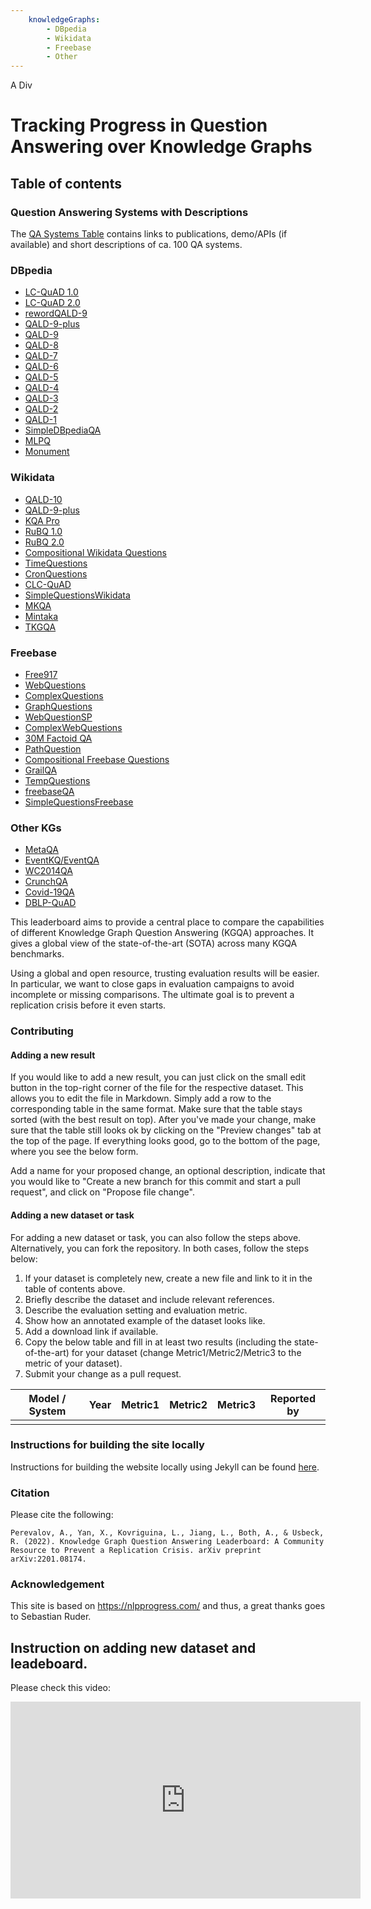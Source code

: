 ```yaml
---
    knowledgeGraphs:
        - DBpedia
        - Wikidata
        - Freebase
        - Other
---
```

<div id="a-div">A Div</div>

# Tracking Progress in Question Answering over Knowledge Graphs

## Table of contents

### Question Answering Systems with Descriptions

The [QA Systems Table](systems.md) contains links to publications, demo/APIs (if available) and short descriptions of ca. 100 QA systems.

### DBpedia 

- [LC-QuAD 1.0](dbpedia/lcquad.md#lc-quad-v1)
- [LC-QuAD 2.0](dbpedia/lcquad.md#lc-quad-v2)
- [rewordQALD-9](dbpedia/rewordQALD9.md)
- [QALD-9-plus](dbpedia/qald.md#qald-9-plus)
- [QALD-9](dbpedia/qald.md#qald-9)
- [QALD-8](dbpedia/qald.md#qald-8)
- [QALD-7](dbpedia/qald.md#qald-7)
- [QALD-6](dbpedia/qald.md#qald-6)
- [QALD-5](dbpedia/qald.md#qald-5)
- [QALD-4](dbpedia/qald.md#qald-4)
- [QALD-3](dbpedia/qald.md#qald-3)
- [QALD-2](dbpedia/qald.md#qald-2)
- [QALD-1](dbpedia/qald.md#qald-1)
- [SimpleDBpediaQA](dbpedia/simple_dbpedia_qa.md)
- [MLPQ](dbpedia/mlpq.md)
- [Monument](dbpedia/monument.md)

### Wikidata

- [QALD-10](wikidata/qald.md#qald-10)
- [QALD-9-plus](wikidata/qald.md#qald-9-plus)
- [KQA Pro](wikidata/kqa_pro.md)
- [RuBQ 1.0](wikidata/rubq.md#rubq-1)
- [RuBQ 2.0](wikidata/rubq.md#rubq-2)
- [Compositional Wikidata Questions](wikidata/compositional_wikidata_questions.md)
- [TimeQuestions](wikidata/time_questions.md)
- [CronQuestions](wikidata/cron_questions.md) 
- [CLC-QuAD](wikidata/clcquad.md)
- [SimpleQuestionsWikidata](wikidata/simple_questions_wikidata.md)
- [MKQA](wikidata/MKQA.md)
- [Mintaka](wikidata/Mintaka.md)
- [TKGQA](wikidata/tkgqa.md)

### Freebase

- [Free917](freebase/free917.md)
- [WebQuestions](freebase/web_questions.md)
- [ComplexQuestions](freebase/complex_questions.md)
- [GraphQuestions](freebase/graph_questions.md)
- [WebQuestionSP](freebase/web_questions_sp.md)
- [ComplexWebQuestions](freebase/complex_web_questions.md)
- [30M Factoid QA](freebase/the_30m_factoid_qa.md)
- [PathQuestion](freebase/path_question.md)
- [Compositional Freebase Questions](freebase/compositional_freebase_questions.md)
- [GrailQA](freebase/grailqa/grailqa.md)
- [TempQuestions](freebase/temp_questions.md)
- [freebaseQA](freebase/freebaseQA.md)
- [SimpleQuestionsFreebase](freebase/simple_questions_freebase.md)

### Other KGs

- [MetaQA](other/meta_qa.md)
- [EventKQ/EventQA](other/event_kg.md)
- [WC2014QA](other/WC2014QA.md)
- [CrunchQA](other/crunchqa.md)
- [Covid-19QA](other/covid19qa.md)
- [DBLP-QuAD](other/dblp_quad.md)


This leaderboard aims to provide a central place to compare the capabilities of different Knowledge Graph Question Answering (KGQA) approaches. It gives a global view of the state-of-the-art (SOTA) across many KGQA benchmarks.

Using a global and open resource, trusting evaluation results will be easier. In particular, we want to close gaps in evaluation campaigns to avoid incomplete or missing comparisons. The ultimate goal is to prevent a replication crisis before it even starts.

### Contributing

#### Adding a new result

If you would like to add a new result, you can just click on the small edit button in the top-right corner of the file for the respective dataset. This allows you to edit the file in Markdown. Simply add a row to the corresponding table in the same format. Make sure that the table stays sorted (with the best result on top). After you've made your change, make sure that the table still looks ok by clicking on the "Preview changes" tab at the top of the page. If everything looks good, go to the bottom of the page, where you see the below form. 

Add a name for your proposed change, an optional description, indicate that you would like to "Create a new branch for this commit and start a pull request", and click on "Propose file change".

#### Adding a new dataset or task

For adding a new dataset or task, you can also follow the steps above. Alternatively, you can fork the repository. In both cases, follow the steps below:

1. If your dataset is completely new, create a new file and link to it in the table of contents above.
2. Briefly describe the dataset and include relevant references. 
3. Describe the evaluation setting and evaluation metric.
4. Show how an annotated example of the dataset looks like.
5. Add a download link if available.
6. Copy the below table and fill in at least two results (including the state-of-the-art) for your dataset (change Metric1/Metric2/Metric3 to the metric of your dataset). 
7. Submit your change as a pull request.
  
| Model / System | Year | Metric1 | Metric2 | Metric3 | Reported by |
|:--------------:|:----:|:-------:|:-------:|:-------:|:-----------:|
|                |      |         |         |         |             |


### Instructions for building the site locally

Instructions for building the website locally using Jekyll can be found [here](jekyll_instructions.md).

### Citation

Please cite the following:

```Perevalov, A., Yan, X., Kovriguina, L., Jiang, L., Both, A., & Usbeck, R. (2022). Knowledge Graph Question Answering Leaderboard: A Community Resource to Prevent a Replication Crisis. arXiv preprint arXiv:2201.08174.```
### Acknowledgement 

This site is based on https://nlpprogress.com/ and thus, a great thanks goes to Sebastian Ruder.

## Instruction on adding new dataset and leadeboard.
Please check this video:
<iframe width="560" height="315" src="https://www.youtube.com/embed/MfinKQx2bss" title="YouTube video player" frameborder="0" allow="accelerometer; autoplay; clipboard-write; encrypted-media; gyroscope; picture-in-picture" allowfullscreen></iframe>
